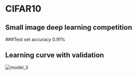 # CIFAR10
## Small image deep learning competition 
###Test set accuracy 0.91% 

## Learning curve with validation
![model_3](https://user-images.githubusercontent.com/21131348/45600445-15e51800-b9fd-11e8-9618-93c5a7e0a22d.png)
